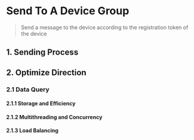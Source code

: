 # Send To A Device Group
> Send a message to the device according to the registration token of the device

## 1. Sending Process


## 2. Optimize Direction

### 2.1 Data Query

#### 2.1.1 Storage and Efficiency



#### 2.1.2 Multithreading and Concurrency



#### 2.1.3 Load Balancing